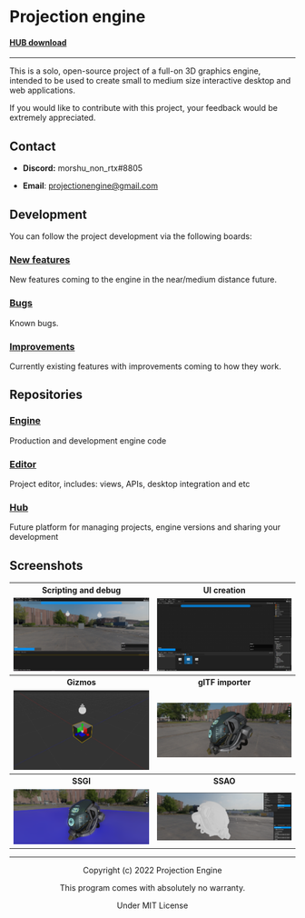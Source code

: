 # Projection engine 
 
#### [HUB download](https://github.com/projection-engine/hub/releases/tag/APP-WINDOWS)

---

This is a solo, open-source project of a full-on 3D graphics engine, intended to be used to create small to medium size
interactive desktop and web applications.

If you would like to contribute with this project, your feedback would be extremely appreciated.

## Contact
- **Discord:** morshu_non_rtx#8805

- **Email**: projectionengine@gmail.com

## Development

You can follow the project development via the following boards:

### [New features](https://github.com/orgs/projection-engine/projects/6)

New features coming to the engine in the near/medium distance future.

### [Bugs](https://github.com/orgs/projection-engine/projects/5)

Known bugs.

### [Improvements](https://github.com/orgs/projection-engine/projects/4)

Currently existing features with improvements coming to how they work.

## Repositories

### [Engine](https://github.com/projection-engine/engine) 
Production and development engine code

### [Editor](https://github.com/projection-engine/editor) 
Project editor, includes: views, APIs, desktop integration and etc

### [Hub](https://github.com/projection-engine/hub)
Future platform for managing projects, engine versions and sharing your development


## Screenshots

<table>
    <tr>
        <th>
            Scripting and debug
        </th>
        <th>
            UI creation
        </th>
    </tr>
    <tr>
        <td>
             <img src="https://raw.githubusercontent.com/projection-engine/.github/main/v5.1.0/UI-EXECUTION.png"/>      
        </td>
        <td>
            <img src="https://raw.githubusercontent.com/projection-engine/.github/main/v5.1.0/UI.png"/>                                                               
        </td>
    </tr>
    <tr>
        <th> 
            Gizmos
        </th>
        <th>
            glTF importer
        </th>
    </tr>
    <tr>
        <td>
            <img src="https://raw.githubusercontent.com/projection-engine/.github/main/v5.8.0/GIZMOS.png"/>  
        </td>
        <td>
           <img src="https://raw.githubusercontent.com/projection-engine/.github/main/v5.8.0/PBR.png"/>                                                 
        </td>
    </tr>
    <tr>
        <th> 
           SSGI  
        </th>
        <th>
           SSAO
        </th>
    </tr>
    <tr>
        <td>
            <img src="https://raw.githubusercontent.com/projection-engine/.github/main/v5.8.0/SSGI-NOW.png"/>
        </td>
        <td>
            <img src="https://raw.githubusercontent.com/projection-engine/.github/main/v5.8.0/SSAO.png"/>                                      
        </td>
    </tr>
</table>
 
----

<p align="center">Copyright (c) 2022 Projection Engine</p> 
<p align="center">This program comes with absolutely no warranty.</p> 
<p align="center">Under MIT License</p> 
